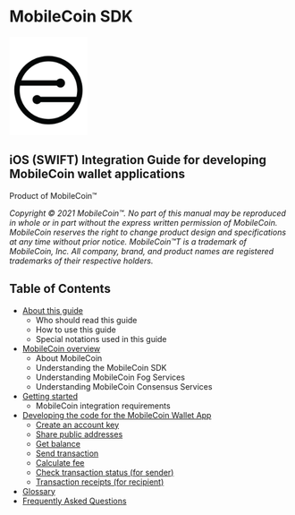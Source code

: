 # MobileCoin SDK

![MobileCoin logo](images/mobilecoin-logo.png)

## iOS (SWIFT) Integration Guide for developing MobileCoin wallet applications

Product of MobileCoin™

_Copyright © 2021 MobileCoin™. No part of this manual may be reproduced in whole or in part without the express written permission of MobileCoin. MobileCoin reserves the right to change product design and specifications at any time without prior notice. MobileCoin™T is a trademark of MobileCoin, Inc. All company, brand, and product names are registered trademarks of their respective holders._

## Table of Contents

* [About this guide](docs/about.md)
  * Who should read this guide
  * How to use this guide
  * Special notations used in this guide
* [MobileCoin overview](docs/mobilecoin.md)
  * About MobileCoin
  * Understanding the MobileCoin SDK
  * Understanding MobileCoin Fog Services
  * Understanding MobileCoin Consensus Services
* [Getting started](docs/getting-started.md)
  * MobileCoin integration requirements
* [Developing the code for the MobileCoin Wallet App](docs/dev-overview/)
  * [Create an account key](docs/dev-overview/create-account-key.md)
  * [Share public addresses](docs/dev-overview/share-public-addresses.md)
  * [Get balance](docs/dev-overview/get-balance.md)
  * [Send transaction](docs/dev-overview/send-transaction.md)
  * [Calculate fee](docs/dev-overview/calculate-fee.md)
  * [Check transaction status (for sender)](docs/dev-overview/check-transaction-status.md)
  * [Transaction receipts (for recipient)](docs/dev-overview/transaction-receipts.md)
* [Glossary](docs/glossary.md)
* [Frequently Asked Questions](docs/faq.md)
